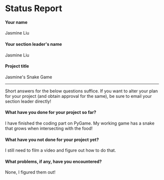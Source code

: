 # Status Report

#### Your name

Jasmine Liu

#### Your section leader's name

Jasmine Liu

#### Project title

Jasmine's Snake Game

***

Short answers for the below questions suffice. If you want to alter your plan for your project (and obtain approval for the same), be sure to email your section leader directly!

#### What have you done for your project so far?

I have finished the coding part on PyGame. My working game has a snake that grows when intersecting with the food!

#### What have you not done for your project yet?

I still need to film a video and figure out how to do that.

#### What problems, if any, have you encountered?

None, I figured them out!
